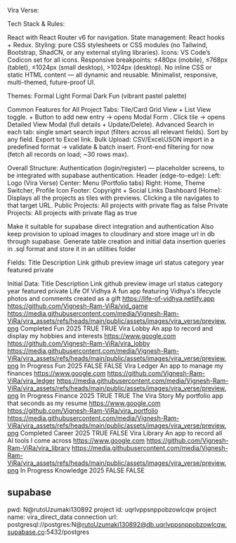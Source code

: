 Vira Verse:

Tech Stack & Rules:

React with React Router v6 for navigation.
State management: React hooks + Redux.
Styling: pure CSS stylesheets or CSS modules (no Tailwind, Bootstrap, ShadCN, or any external styling libraries).
Icons: VS Code’s Codicon set for all icons.
Responsive breakpoints: ≤480px (mobile), ≤768px (tablet), ≤1024px (small desktop), >1024px (desktop).
No inline CSS or static HTML content — all dynamic and reusable.
Minimalist, responsive, multi-themed, future-proof UI.

Themes:
Formal Light
Formal Dark
Fun (vibrant pastel palette)

Common Features for All Project Tabs:
	Tile/Card Grid View + List View toggle.
	+ Button to add new entry → opens Modal Form .
	Click tile → opens Detailed View Modal (full details + Update/Delete).
	Advanced Search in each tab: single smart search input (filters across all relevant fields).
	Sort by any field.
	Export to Excel link.
	Bulk Upload: CSV/Excel/JSON import in a predefined format → validate & batch insert.
	Front-end filtering for now (fetch all records on load; ~30 rows max).
	
Overall Structure:
Authentication (login/register) — placeholder screens, to be integrated with supabase authentication.
Header (edge-to-edge):
	Left: Logo (Vira Verse)
	Center: Menu (Portfolio tabs)
	Right: Home, Theme Switcher, Profile Icon
Footer: Copyright + Social Links
Dashboard (Home):
	Displays all the projects as tiles with previews.
	Clicking a tile navigates to that target URL.
Public Projects:
	All projects with private flag as false
Private Projects:
	All projects with private flag as true


Make it suitable for supabase direct integration and authentication
Also keep provision to upload images to cloudinary and store image url in db through supabase. 
Generate table creation and initial data insertion	queries in .sql format and store it in an utilities folder
 
Fields:
Title	Description	Link	github	preview image url	status	category	 year	    featured	private

Initial Data:
Title	Description	Link	github	preview image url	status	category	 year	    featured	private
Life Of Vidhya	A fun app featuring Vidhya's lifecycle photos and comments created as a gift	https://life-of-vidhya.netlify.app	https://github.com/Vignesh-Ram-ViRa/vid_game	https://media.githubusercontent.com/media/Vignesh-Ram-ViRa/vira_assets/refs/heads/main/public/assets/images/vira_verse/preview.png	Completed	Fun	2025	TRUE	TRUE
Vira Lobby	An app to record and display my hobbies and interests	https://www.google.com	https://github.com/Vignesh-Ram-ViRa/vira_lobby	https://media.githubusercontent.com/media/Vignesh-Ram-ViRa/vira_assets/refs/heads/main/public/assets/images/vira_verse/preview.png	In Progress	Fun	2025	FALSE	FALSE
Vira Ledger	An app to manage my finances	https://www.google.com	https://github.com/Vignesh-Ram-ViRa/vira_ledger	https://media.githubusercontent.com/media/Vignesh-Ram-ViRa/vira_assets/refs/heads/main/public/assets/images/vira_verse/preview.png	In Progress	Finance	2025	TRUE	TRUE
The Vira Story	My portfolio app that seconds as my resume	https://www.google.com	https://github.com/Vignesh-Ram-ViRa/vira_portfolio	https://media.githubusercontent.com/media/Vignesh-Ram-ViRa/vira_assets/refs/heads/main/public/assets/images/vira_verse/preview.png	Completed	Career	2025	TRUE	FALSE
Vira Library	An app to record all AI tools I come across	https://www.google.com	https://github.com/Vignesh-Ram-ViRa/vira_library	https://media.githubusercontent.com/media/Vignesh-Ram-ViRa/vira_assets/refs/heads/main/public/assets/images/vira_verse/preview.png	In Progress	Knowledge	2025	FALSE	FALSE


## supabase
pwd: N@rutoUzumaki130892
project id: uqrlvppsnppobzowlcqw
project name: vira_direct_data
connection url: postgresql://postgres:N@rutoUzumaki130892@db.uqrlvppsnppobzowlcqw.supabase.co:5432/postgres